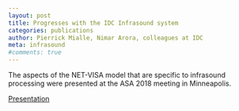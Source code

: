 ```yaml
---
layout: post
title: Progresses with the IDC Infrasound system
categories: publications
author: Pierrick Mialle, Nimar Arora, colleagues at IDC
meta: infrasound
#comments: true
---
```


The aspects of the NET-VISA model that are specific to infrasound processing
were presented at the ASA 2018 meeting in Minneapolis.

[Presentation](IDC_infrasound_Mialle_ASA2018.pdf)
